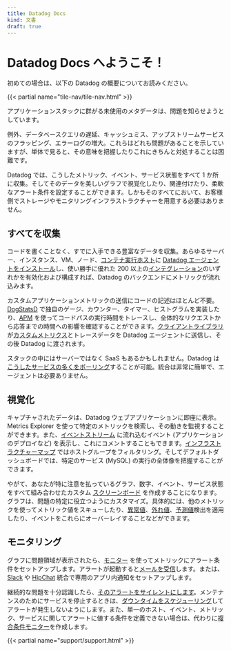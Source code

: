 ```yaml
---
title: Datadog Docs
kind: 文書
draft: true
---
```


# Datadog Docs へようこそ！

初めての場合は、以下の Datadog の概要についてお読みください。

{{< partial name="tile-nav/tile-nav.html" >}}

アプリケーションスタックに群がる未使用のメタデータは、問題を知らせようとしています。

例外、データベースクエリの遅延、キャッシュミス、アップストリームサービスのフラッピング、エラーログの増大。これらはどれも問題があることを示していますが、単体で見ると、その意味を把握したりこれにきちんと対処することは困難です。

Datadog では、こうしたメトリック、イベント、サービス状態をすべて 1 か所に収集。そしてそのデータを美しいグラフで視覚化したり、関連付けたり、柔軟なアラート条件を設定することができます。しかもそのすべてにおいて、お客様側でストレージやモニタリングインフラストラクチャーを用意する必要はありません。

## すべてを収集

コードを書くことなく、すでに入手できる豊富なデータを収集。あらゆるサーバー、インスタンス、VM、ノード、[コンテナ実行ホスト][2]に [Datadog エージェントをインストール][1]し、使い勝手に優れた 200 以上の[インテグレーション][3]のいずれかを有効化および構成すれば、Datadog のバックエンドにメトリックが流れ込みます。

カスタムアプリケーションメトリックの送信にコードの記述はほとんど不要。[DogStatsD][4] で独自のゲージ、カウンター、タイマー、ヒストグラムを実装したり、[APM][5] を使ってコードパスの実行時間をトレースし、全体的なリクエストから応答までの時間への影響を確認することができます。[クライアントライブラリ][6]が[カスタムメトリクス][7]とトレースデータを Datadog エージェントに送信し、その後 Datadog に渡されます。

スタックの中にはサーバーではなく SaaS もあるかもしれません。Datadog は[こうしたサービスの多くをポーリング](/integrations)することが可能。統合は非常に簡単で、エージェントは必要ありません。

## 視覚化

キャプチャされたデータは、Datadog ウェブアプリケーションに即座に表示。Metrics Explorer を使って特定のメトリックを検索し、その動きを監視することができます。また、[イベントストリーム][8] に流れ込むイベント (アプリケーションのデプロイなど) を表示し、これにコメントすることもできます。[インフラストラクチャーマップ][9] ではホストグループをフィルタリング。そしてデフォルトダッシュボードでは、特定のサービス (MySQL) の実行の全体像を把握することができます。

やがて、あなたが特に注意を払っているグラフ、数字、イベント、サービス状態をすべて組み合わせたカスタム [ 
スクリーンボード][10] を作成することになります。グラフは、問題の特定に役立つようにカスタマイズ。具体的には、他のメトリックを使ってメトリック値をスキューしたり、[異常値][11]、[外れ値][12]、[予測値][13]検出を適用したり、イベントをこれらにオーバーレイすることなどができます。

## モニタリング

グラフに問題領域が表示されたら、[モニター][14] を使ってメトリックにアラート条件をセットアップします。アラートが起動すると[メールを受信][15]します。または、[Slack][16] や [HipChat][17] 統合で専用のアプリ内通知をセットアップします。

継続的な問題を十分認識したら、[そのアラートをサイレントにします][18]。メンテナンスのためにサービスを停止するときは、[ダウンタイムをスケジューリング][19]してアラートが発生しないようにします。また、単一のホスト、イベント、メトリック、サービスに関してアラートに値する条件を定義できない場合は、代わりに[複合条件モニター][20]を作成します。

{{< partial name="support/support.html" >}}

[1]: /agent
[2]: https://github.com/DataDog/datadog-agent/tree/master/Dockerfiles/agent
[3]: /integrations
[4]: /developers/dogstatsd
[5]: /tracing
[6]: /developers/libraries
[7]: /developers/metrics/custom_metrics
[8]: /graphing/event_stream/
[9]: /graphing/infrastructure
[10]: /graphing/dashboards/screenboard
[11]: /monitors/monitor_types/anomaly
[12]: /monitors/monitor_types/outlier
[13]: /monitors/monitor_types/forecasts
[14]: /monitors
[15]: /monitors/notifications
[16]: /integrations/slack
[17]: /integrations/hipchat
[18]: /monitors/downtimes
[19]: /monitors/downtimes/
[20]: /monitors/monitor_types/composite/
